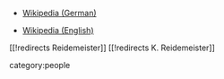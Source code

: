 
* [Wikipedia (German)](http://de.wikipedia.org/wiki/Kurt_Reidemeister)

* [Wikipedia (English)](http://en.wikipedia.org/wiki/Kurt_Reidemeister)

[[!redirects Reidemeister]]
[[!redirects K. Reidemeister]]

category:people